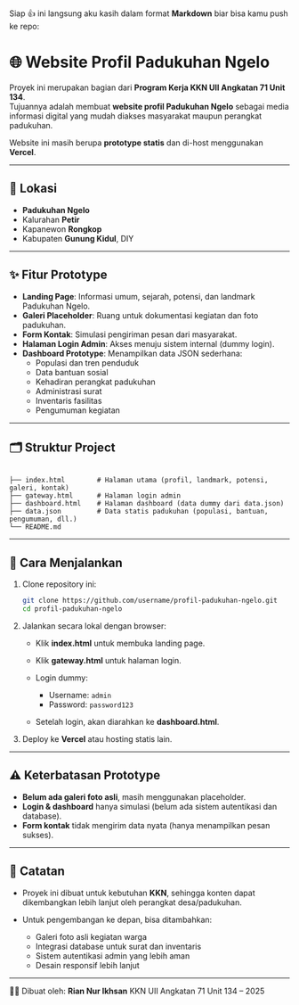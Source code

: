 Siap 👍 ini langsung aku kasih dalam format **Markdown** biar bisa kamu push ke repo:

# 🌐 Website Profil Padukuhan Ngelo

Proyek ini merupakan bagian dari **Program Kerja KKN UII Angkatan 71 Unit 134**.  
Tujuannya adalah membuat **website profil Padukuhan Ngelo** sebagai media informasi digital yang mudah diakses masyarakat maupun perangkat padukuhan.

Website ini masih berupa **prototype statis** dan di-host menggunakan **Vercel**.

---

## 📍 Lokasi
- **Padukuhan Ngelo**  
- Kalurahan **Petir**  
- Kapanewon **Rongkop**  
- Kabupaten **Gunung Kidul**, DIY

---

## ✨ Fitur Prototype
- **Landing Page**: Informasi umum, sejarah, potensi, dan landmark Padukuhan Ngelo.  
- **Galeri Placeholder**: Ruang untuk dokumentasi kegiatan dan foto padukuhan.  
- **Form Kontak**: Simulasi pengiriman pesan dari masyarakat.  
- **Halaman Login Admin**: Akses menuju sistem internal (dummy login).  
- **Dashboard Prototype**: Menampilkan data JSON sederhana:  
  - Populasi dan tren penduduk  
  - Data bantuan sosial  
  - Kehadiran perangkat padukuhan  
  - Administrasi surat  
  - Inventaris fasilitas  
  - Pengumuman kegiatan  

---

## 🗂 Struktur Project
```

├── index.html        # Halaman utama (profil, landmark, potensi, galeri, kontak)
├── gateway.html      # Halaman login admin
├── dashboard.html    # Halaman dashboard (data dummy dari data.json)
├── data.json         # Data statis padukuhan (populasi, bantuan, pengumuman, dll.)
└── README.md

````

---

## 🚀 Cara Menjalankan
1. Clone repository ini:
   ```bash
   git clone https://github.com/username/profil-padukuhan-ngelo.git
   cd profil-padukuhan-ngelo


2. Jalankan secara lokal dengan browser:

   * Klik **index.html** untuk membuka landing page.
   * Klik **gateway.html** untuk halaman login.
   * Login dummy:

     * Username: `admin`
     * Password: `password123`
   * Setelah login, akan diarahkan ke **dashboard.html**.

3. Deploy ke **Vercel** atau hosting statis lain.

---

## ⚠️ Keterbatasan Prototype

* **Belum ada galeri foto asli**, masih menggunakan placeholder.
* **Login & dashboard** hanya simulasi (belum ada sistem autentikasi dan database).
* **Form kontak** tidak mengirim data nyata (hanya menampilkan pesan sukses).

---

## 📌 Catatan

* Proyek ini dibuat untuk kebutuhan **KKN**, sehingga konten dapat dikembangkan lebih lanjut oleh perangkat desa/padukuhan.
* Untuk pengembangan ke depan, bisa ditambahkan:

  * Galeri foto asli kegiatan warga
  * Integrasi database untuk surat dan inventaris
  * Sistem autentikasi admin yang lebih aman
  * Desain responsif lebih lanjut

---

👨‍💻 Dibuat oleh: **Rian Nur Ikhsan**
KKN UII Angkatan 71 Unit 134 – 2025
